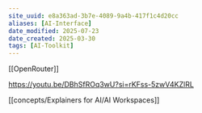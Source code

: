 ```yaml
---
site_uuid: e8a363ad-3b7e-4089-9a4b-417f1c4d20cc
aliases: [AI-Interface]
date_modified: 2025-07-23
date_created: 2025-03-30
tags: [AI-Toolkit]
---
```






















































[[OpenRouter]]

https://youtu.be/DBhSfROq3wU?si=rKFss-5zwV4KZlRL

[[concepts/Explainers for AI/AI Workspaces]]
